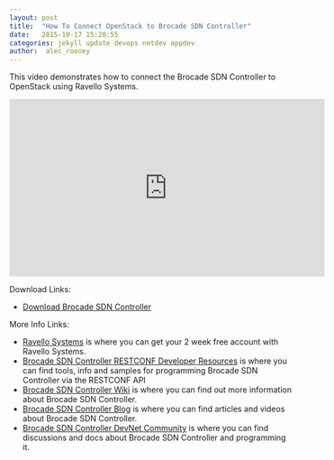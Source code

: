 ```yaml
---
layout: post
title:  "How To Connect OpenStack to Brocade SDN Controller"
date:   2015-10-17 15:20:55
categories: jekyll update devops netdev appdev
author:  alec_rooney
---
```

This video demonstrates how to connect the Brocade SDN Controller to OpenStack using Ravello Systems.

<iframe width="560" height="315" src="https://www.youtube.com/embed/tXw4W3RQDMM" frameborder="0" allowfullscreen></iframe>

Download Links:

* <a href="http://store.brocade.com" target="_blank">Download Brocade SDN Controller</a>


More Info Links:

 * <a href="https://www.ravellosystems.com/" target="_blank">Ravello Systems</a> is where you can get your 2 week free account with Ravello Systems.
 * <a href="https://github.com/BRCDcomm/BVC/wiki/RESTCONF-Developer-Resources" target="_blank">Brocade SDN Controller RESTCONF Developer Resources</a> is where you can find tools, info and samples for programming Brocade SDN Controller via the RESTCONF API
 * <a href="https://github.com/BRCDcomm/BVC/wiki" target="_blank">Brocade SDN Controller Wiki</a> is where you can find out more information about Brocade SDN Controller.
 * <a href="https://brcdcomm.github.io/BVC/" target="_blank">Brocade SDN Controller Blog</a> is where you can find articles and videos about Brocade SDN Controller.
 * <a href="http://community.brocade.com/t5/DevNet/ct-p/APISupport" target="_blank">Brocade SDN Controller DevNet Community</a> is where you can find discussions and docs about Brocade SDN Controller and programming it.
